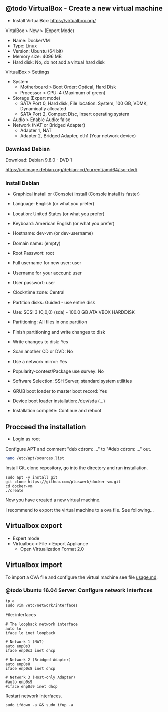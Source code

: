 ## @todo VirtualBox - Create a new virtual machine

* Install VirtualBox: https://virtualbox.org/

VirtalBox > New > (Expert Mode)

* Name: DockerVM
* Type: Linux
* Version: Ubuntu (64 bit)
* Memory size: 4096 MB
* Hard disk: No, do not add a virtual hard disk

VirtualBox > Settings

* System
  - Motherboard > Boot Order: Optical, Hard Disk
  - Processor > CPU: 4 (Maximum of green)
* Storage (Expert mode)
  - SATA Port 0, Hard disk, File location: System, 100 GB, VDMK, Dynamically allocated
  - SATA Port 2, Compact Disc, Insert operating system
* Audio > Enable Audio: false
* Network (NAT or Bridged Adapter)
  - Adapter 1, NAT
  - Adapter 2, Bridged Adapter, eth1 (Your network device)

### Download Debian

Download: Debian 9.8.0 - DVD 1

https://cdimage.debian.org/debian-cd/current/amd64/iso-dvd/

### Install Debian

* Graphical install or (Console) install (Console install is faster)
* Language: English (or what you prefer)
* Location: United States (or what you prefer)
* Keyboard: American English (or what you prefer)
* Hostname: dev-vm (or dev-username)
* Domain name: (empty)

* Root Passwort: root
* Full username for new user: user
* Username for your account: user
* User passwort: user

* Clock/time zone: Central

* Partition disks: Guided - use entire disk
* Use: SCSI 3 (0,0,0) (sda) - 100.0 GB ATA VBOX HARDDISK
* Partitioning: All files in one partition
* Finish partitioning and write changes to disk
* Write changes to disk: Yes

* Scan another CD or DVD: No
* Use a network mirror: Yes
* Popularity-contest/Package use survey: No
* Software Selection: SSH Server, standard system utilities

* GRUB boot loader to master boot record: Yes
* Device boot loader installation: /dev/sda (...)
* Installation complete: Continue and reboot

## Procceed the installation

* Login as root

Configure APT and comment "deb cdrom: ..." to "#deb cdrom: ..." out.

```bash
nano /etc/apt/sources.list
```

Install Git, clone repository, go into the directory and run installation.

```Shell
sudo apt -y install git
git clone https://github.com/pluswerk/docker-vm.git
cd docker-vm
./create
```

Now you have created a new virtual machine.

I recommend to export the virtual machine to a ova file. See following...

## Virtualbox export

* Expert mode
* Virtualbox > File > Export Appliance
  - Open Virtualization Format 2.0

## Virtualbox import

To import a OVA file and configure the virtual machine see file [usage.md](usage.md).

### @todo Ubuntu 16.04 Server: Configure network interfaces

```Shell
ip a
sudo vim /etc/network/interfaces
```

File: interfaces

```Shell
# The loopback network interface
auto lo
iface lo inet loopback

# Network 1 (NAT)
auto enp0s3
iface enp0s3 inet dhcp

# Network 2 (Bridged Adapter)
auto enp0s8
iface enp0s8 inet dhcp

# Network 3 (Host-only Adapter)
#auto enp0s9
#iface enp0s9 inet dhcp
```

Restart network interfaces.

```Shell
sudo ifdown -a && sudo ifup -a
```
